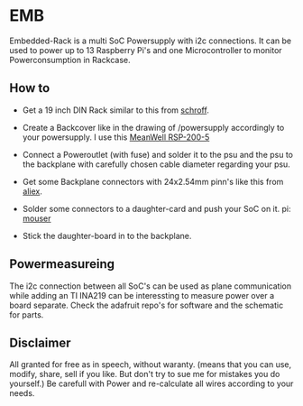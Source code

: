 # EMB

Embedded-Rack is a multi SoC Powersupply with i2c connections.
It can be used to power up to 13 Raspberry Pi's and
 one Microcontroller to monitor Powerconsumption in Rackcase.

## How to

- Get a 19 inch DIN Rack similar to this from [schroff](https://schroff.nvent.com/products/19-subracks).

- Create a Backcover like in the drawing of /powersupply 
accordingly to your powersupply. I use this [MeanWell RSP-200-5](https://www.meanwell.com/productPdf.aspx?i=437)

- Connect a Poweroutlet (with fuse) and solder it to the 
psu and the psu to the backplane with carefully chosen cable 
diameter regarding your psu. 

- Get some Backplane connectors with 24x2.54mm pinn's 
like this from [aliex](https://de.aliexpress.com/wholesale?catId=0&initiative_id=SB_20220409111809&SearchText=pcb+edge+connector).

- Solder some connectors to a daughter-card and push your SoC 
on it.
pi: [mouser](http://ch.mouser.com/Search/ProductDetail.aspx?R=M20-6102045virtualkey57420000virtualkey855-M20-6102045)

- Stick the daughter-board in to the backplane.

## Powermeasureing

The i2c connection between all SoC's can be used as plane 
communication while adding an TI INA219 can be interessting 
to measure power over a board separate. Check the adafruit 
repo's for software and the schematic for parts.

## Disclaimer

All granted for free as in speech, without waranty.
(means that you can use, modify, share, sell if you like. 
But don't try to sue me for mistakes you do yourself.)
Be carefull with Power and re-calculate all wires according 
to your needs.  
